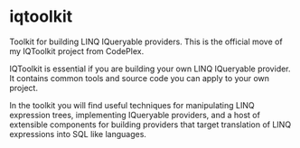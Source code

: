 # iqtoolkit
Toolkit for building LINQ IQueryable providers. This is the official move of my IQToolkit project from CodePlex. 

IQToolkit is essential if you are building your own LINQ IQueryable provider. It contains common tools and source code 
you can apply to your own project.

In the toolkit you will find useful techniques for manipulating LINQ expression trees, implementing IQueryable providers, 
and a host of extensible components for building providers that target translation of LINQ expressions into SQL like languages.

